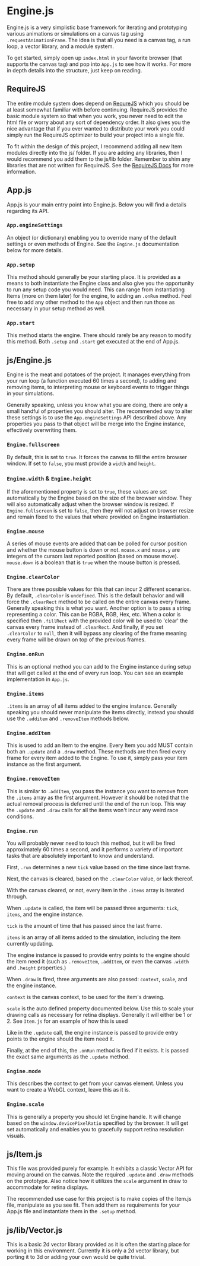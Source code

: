 # Engine.js

Engine.js is a very simplistic base framework for iterating and prototyping
various animations or simulations on a canvas tag using
`.requestAnimationFrame`.  The idea is that all you need is a canvas tag, a run
loop, a vector library, and a module system.

To get started, simply open up `index.html` in your favorite browser (that
supports the canvas tag) and pop into `App.js` to see how it works.  For more
in depth details into the structure, just keep on reading.


## RequireJS

The entire module system does depend on [RequreJS](http://requirejs.org) which
you should be at least somewhat familiar with before continuing.  RequireJS
provides the basic module system so that when you work, you never need to edit
the html file or worry about any sort of dependency order.  It also gives you
the nice advantage that if you ever wanted to distribute your work you could
simply run the RequireJS optimizer to build your project into a single file.

To fit within the design of this project, I recommend adding all new Item
modules directly into the js/ folder.  If you are adding any libraries, then I
would recommend you add them to the js/lib folder.  Remember to shim any
libraries that are not written for RequireJS.  See the [RequireJS
Docs](http://requirejs.org/docs/api.html#config-shim) for more information.


## App.js

App.js is your main entry point into Engine.js.  Below you will find a details
regarding its API.


### `App.engineSettings`

An object (or dictionary) enabling you to override many of the default settings
or even methods of Engine.  See the `Engine.js` documentation below for more
details.


### `App.setup`

This method should generally be your starting place.  It is provided as a means
to both instantiate the Engine class and also give you the opportunity to run
any setup code you would need.  This can range from instantiating Items (more
on them later) for the engine, to adding an `.onRun` method.  Feel free to add
any other method to the `App` object and then run those as necessary in your
setup method as well.


### `App.start`

This method starts the engine.  There should rarely be any reason to modify
this method.  Both `.setup` and `.start` get executed at the end of App.js.


## js/Engine.js

Engine is the meat and potatoes of the project.  It manages everything from
your run loop (a function executed 60 times a second), to adding and removing
items, to interpreting mouse or keyboard events to trigger things in your
simulations.

Generally speaking, unless you know what you are doing, there are only a small
handful of properties you should alter.  The recommended way to alter these
settings is to use the `App.engineSettings` API described above.  Any
properties you pass to that object will be merge into the Engine instance,
effectively overwriting them.


### `Engine.fullscreen`

By default, this is set to `true`.  It forces the canvas to fill the entire
browser window.  If set to `false`, you must provide a `width` and `height`.


### `Engine.width` &amp; `Engine.height`

If the aforementioned property is set to `true`, these values are set
automatically by the Engine based on the size of the browser window.  They will
also automatically adjust when the browser window is resized.  If
`Engine.fullscreen` is set to `false`, then they will not adjust on browser
resize and remain fixed to the values that where provided on Engine
instantiation.


### `Engine.mouse`

A series of mouse events are added that can be polled for cursor position and
whether the mouse button is down or not. `mouse.x` and `mouse.y` are integers
of the cursors last reported position (based on mouse move).  `mouse.down` is a
boolean that is `true` when the mouse button is pressed.


### `Engine.clearColor`

There are three possible values for this that can incur 2 different scenarios.
By default, `.clearColor` is `undefined`.  This is the default behavior and
will force the `.clearRect` method to be called on the entire canvas every
frame.  Generally speaking this is what you want.  Another option is to pass a
string representing a color.  This can be RGBA, RGB, Hex, etc.  When a color is
specified then `.fillRect` with the provided color will be used to 'clear' the
canvas every frame instead of `.clearRect`.  And finally, if you set
`.clearColor` to `null`, then it will bypass any clearing of the frame meaning
every frame will be drawn on top of the previous frames.


### `Engine.onRun`

This is an optional method you can add to the Engine instance during setup that
will get called at the end of every run loop.  You can see an example
implementation in `App.js`.


### `Engine.items`

`.items` is an array of all items added to the engine instance.  Generally
speaking you should never manipulate the items directly, instead you should use
the `.additem` and `.removeItem` methods below.


### `Engine.addItem`

This is used to add an Item to the engine.  Every Item you add MUST contain
both an `.update` and a `.draw` method.  These methods are then fired every
frame for every item added to the Engine.  To use it, simply pass your item
instance as the first argument.


### `Engine.removeItem`

This is similar to `.addItem`, you pass the instance you want to remove from
the `.items` array as the first argument.  However it should be noted that the
actual removal process is deferred until the end of the run loop.  This way the
`.update` and `.draw` calls for all the items won't incur any weird race
conditions.


### `Engine.run`

You will probably never need to touch this method, but it will be fired
approximately 60 times a second, and it performs a variety of important tasks
that are absolutely important to know and understand.

First, `.run` determines a new `tick` value based on the time since last frame.

Next, the canvas is cleared, based on the `.clearColor` value, or lack thereof.

With the canvas cleared, or not, every item in the `.items` array is iterated
through.

When `.update` is called, the item will be passed three arguments: `tick`,
`items`, and the engine instance.

`tick` is the amount of time that has passed since
the last frame.

`items` is an array of all items added to the simulation, including the item
currently updating.

The engine instance is passed to provide entry points to the engine should the
item need it (such as `.removeItem`, `.addItem`, or even the canvas `.width`
and `.height` properties.)

When `.draw` is fired, three arguments are also passed: `context`, `scale`, and
the engine instance.

`context` is the canvas context, to be used for the item's drawing.

`scale` is the auto defined property documented below.  Use this to scale your
drawing calls as necessary for retina displays.  Generally it will either be 1
or 2.  See `Item.js` for an example of how this is used

Like in the `.update` call, the engine instance is passed to provide entry
points to the engine should the item need it.

Finally, at the end of this, the `.onRun` method is fired if it exists.  It is
passed the exact same arguments as the `.update` method.


### `Engine.mode`

This describes the context to get from your canvas element.  Unless you want to
create a WebGL context, leave this as it is.


### `Engine.scale`

This is generally a property you should let Engine handle.  It will change
based on the `window.devicePixelRatio` specified by the browser.   It will get
set automatically and enables you to gracefully support retina resolution
visuals.


## js/Item.js

This file was provided purely for example.  It exhibits a classic Vector API
for moving around on the canvas.  Note the required `.update` and `.draw`
methods on the prototype.  Also notice how it utilizes the `scale` argument in
draw to accommodate for retina displays.

The recommended use case for this project is to make copies of the Item.js
file, manipulate as you see fit.  Then add them as requirements for your App.js
file and instantiate them in the `.setup` method.


## js/lib/Vector.js

This is a basic 2d vector library provided as it is often the starting place
for working in this environment.  Currently it is only a 2d vector library, but
porting it to 3d or adding your own would be quite trivial.
